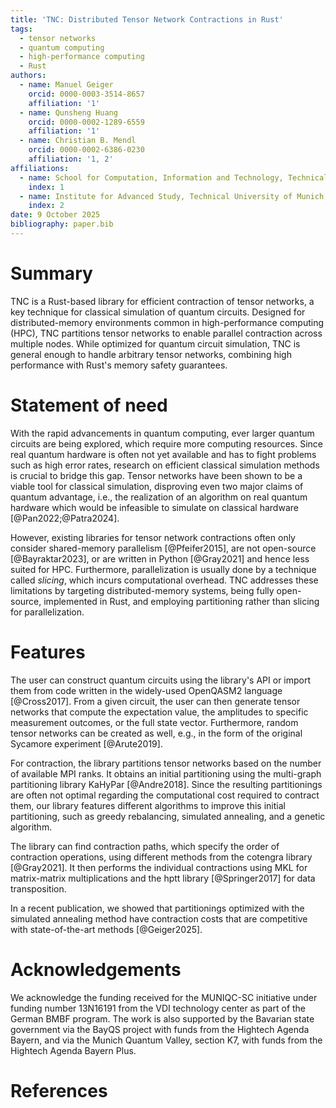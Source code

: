 ```yaml
---
title: 'TNC: Distributed Tensor Network Contractions in Rust'
tags:
  - tensor networks
  - quantum computing
  - high-performance computing
  - Rust
authors:
  - name: Manuel Geiger
    orcid: 0000-0003-3514-8657
    affiliation: '1'
  - name: Qunsheng Huang
    orcid: 0000-0002-1289-6559
    affiliation: '1'
  - name: Christian B. Mendl
    orcid: 0000-0002-6386-0230
    affiliation: '1, 2'
affiliations:
  - name: School for Computation, Information and Technology, Technical University of Munich, Germany
    index: 1
  - name: Institute for Advanced Study, Technical University of Munich, Germany
    index: 2
date: 9 October 2025
bibliography: paper.bib
---
```


# Summary

TNC is a Rust-based library for efficient contraction of tensor networks, a key technique for classical simulation of quantum circuits.
Designed for distributed-memory environments common in high-performance computing (HPC), TNC partitions tensor networks to enable parallel contraction across multiple nodes.
While optimized for quantum circuit simulation, TNC is general enough to handle arbitrary tensor networks, combining high performance with Rust's memory safety guarantees.

# Statement of need

With the rapid advancements in quantum computing, ever larger quantum circuits are being explored, which require more computing resources.
Since real quantum hardware is often not yet available and has to fight problems such as high error rates, research on efficient classical simulation methods is crucial to bridge this gap.
Tensor networks have been shown to be a viable tool for classical simulation, disproving even two major claims of quantum advantage, i.e., the realization of an algorithm on real quantum hardware which would be infeasible to simulate on classical hardware [@Pan2022;@Patra2024].

However, existing libraries for tensor network contractions often only consider shared-memory parallelism [@Pfeifer2015], are not open-source [@Bayraktar2023], or are written in Python [@Gray2021] and hence less suited for HPC.
Furthermore, parallelization is usually done by a technique called *slicing*, which incurs computational overhead.
TNC addresses these limitations by targeting distributed-memory systems, being fully open-source, implemented in Rust, and employing partitioning rather than slicing for parallelization.

# Features

The user can construct quantum circuits using the library's API or import them from code written in the widely-used OpenQASM2 language [@Cross2017].
From a given circuit, the user can then generate tensor networks that compute the expectation value, the amplitudes to specific measurement outcomes, or the full state vector.
Furthermore, random tensor networks can be created as well, e.g., in the form of the original Sycamore experiment [@Arute2019].

For contraction, the library partitions tensor networks based on the number of available MPI ranks.
It obtains an initial partitioning using the multi-graph partitioning library KaHyPar [@Andre2018].
Since the resulting partitionings are often not optimal regarding the computational cost required to contract them, our library features different algorithms to improve this initial partitioning, such as greedy rebalancing, simulated annealing, and a genetic algorithm.

The library can find contraction paths, which specify the order of contraction operations, using different methods from the cotengra library [@Gray2021].
It then performs the individual contractions using MKL for matrix-matrix multiplications and the hptt library [@Springer2017] for data transposition.

In a recent publication, we showed that partitionings optimized with the simulated annealing method have contraction costs that are competitive with state-of-the-art methods [@Geiger2025].

# Acknowledgements

We acknowledge the funding received for the MUNIQC-SC initiative under funding number 13N16191 from the VDI technology center as part of the German BMBF program.
The work is also supported by the Bavarian state government via the BayQS project with funds from the Hightech Agenda Bayern, and via the Munich Quantum Valley, section K7, with funds from the Hightech Agenda Bayern Plus.

# References